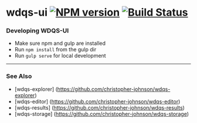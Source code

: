 # wdqs-ui [![NPM version][npm-image]][npm-url] [![Build Status][travis-image]][travis-url] 

[npm-url]: https://npmjs.org/package/wdqs-ui
[npm-image]: http://img.shields.io/npm/v/wdqs-ui.svg
[travis-url]: https://travis-ci.org/christopher-johnson/wdqs-ui
[travis-image]: http://img.shields.io/travis/christopher-johnson/wdqs-ui.svg

### Developing WDQS-UI

* Make sure npm and gulp are installed
* Run `npm install` from the gulp dir
* Run `gulp serve` for local development

----
### See Also
* [wdqs-explorer] (https://github.com/christopher-johnson/wdqs-explorer)
* [wdqs-editor] (https://github.com/christopher-johnson/wdqs-editor)
* [wdqs-results] (https://github.com/christopher-johnson/wdqs-results)
* [wdqs-storage] (https://github.com/christopher-johnson/wdqs-storage)